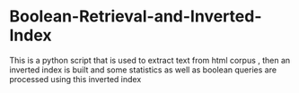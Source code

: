# Boolean-Retrieval-and-Inverted-Index
This is a python script that is used to extract text from html corpus , then an inverted index is built and some statistics as well as boolean queries are processed using this inverted index
